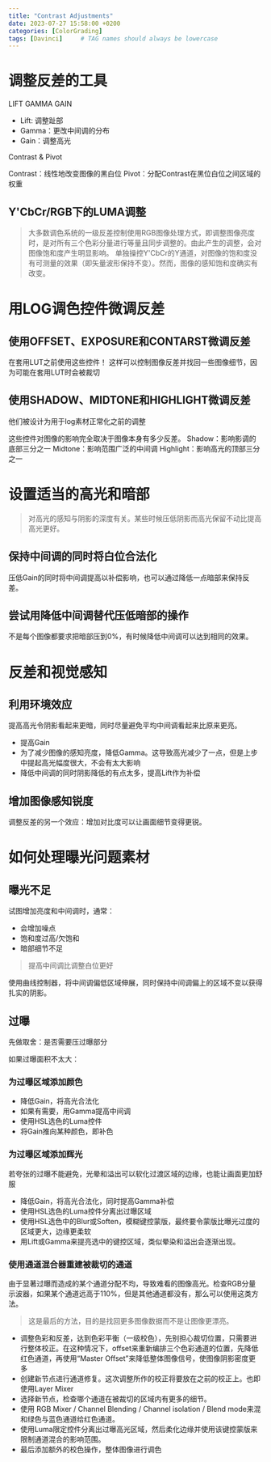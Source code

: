 ```yaml
---
title: "Contrast Adjustments"
date: 2023-07-27 15:58:00 +0200
categories: [ColorGrading]
tags: [Davinci]     # TAG names should always be lowercase
---
```


# 调整反差的工具

LIFT GAMMA GAIN

* Lift: 调整趾部
* Gamma：更改中间调的分布
* Gain：调整高光

Contrast & Pivot

Contrast：线性地改变图像的黑白位
Pivot：分配Contrast在黑位白位之间区域的权重

## Y'CbCr/RGB下的LUMA调整

> 大多数调色系统的一级反差控制使用RGB图像处理方式，即调整图像亮度时，是对所有三个色彩分量进行等量且同步调整的。由此产生的调整，会对图像饱和度产生明显影响。
> 单独操控Y'CbCr的Y通道，对图像的饱和度没有可测量的效果（即矢量波形保持不变）。然而，图像的感知饱和度确实有改变。

# 用LOG调色控件微调反差

## 使用OFFSET、EXPOSURE和CONTARST微调反差

在套用LUT之前使用这些控件！
这样可以控制图像反差并找回一些图像细节，因为可能在套用LUT时会被裁切

## 使用SHADOW、MIDTONE和HIGHLIGHT微调反差

他们被设计为用于log素材正常化之前的调整

这些控件对图像的影响完全取决于图像本身有多少反差。
Shadow：影响影调的底部三分之一
Midtone：影响范围广泛的中间调
Highlight：影响高光的顶部三分之一

# 设置适当的高光和暗部

> 对高光的感知与阴影的深度有关。某些时候压低阴影而高光保留不动比提高高光更好。

## 保持中间调的同时将白位合法化

压低Gain的同时将中间调提高以补偿影响，也可以通过降低一点暗部来保持反差。

## 尝试用降低中间调替代压低暗部的操作

不是每个图像都要求把暗部压到0%，有时候降低中间调可以达到相同的效果。

# 反差和视觉感知

## 利用环境效应

提高高光令阴影看起来更暗，同时尽量避免平均中间调看起来比原来更亮。

* 提高Gain
* 为了减少图像的感知亮度，降低Gamma。这导致高光减少了一点，但是上步中提起高光幅度很大，不会有太大影响
* 降低中间调的同时阴影降低的有点太多，提高Lift作为补偿

## 增加图像感知锐度

调整反差的另一个效应：增加对比度可以让画面细节变得更锐。

# 如何处理曝光问题素材

## 曝光不足

试图增加亮度和中间调时，通常：

* 会增加噪点
* 饱和度过高/欠饱和
* 暗部细节不足

> 提高中间调比调整白位更好

使用曲线控制器，将中间调偏低区域伸展，同时保持中间调偏上的区域不变以获得扎实的阴影。

## 过曝

先做取舍：是否需要压过曝部分

如果过曝面积不太大：

### 为过曝区域添加颜色

* 降低Gain，将高光合法化
* 如果有需要，用Gamma提高中间调
* 使用HSL选色的Luma控件
* 将Gain推向某种颜色，即补色

### 为过曝区域添加辉光

若夸张的过曝不能避免，光晕和溢出可以软化过渡区域的边缘，也能让画面更加舒服

* 降低Gain，将高光合法化，同时提高Gamma补偿
* 使用HSL选色的Luma控件分离出过曝区域
* 使用HSL选色中的Blur或Soften，模糊键控蒙版，最终要令蒙版比曝光过度的区域更大，边缘更柔软
* 用Lift或Gamma来提亮选中的键控区域，类似晕染和溢出会逐渐出现。

### 使用通道混合器重建被裁切的通道

由于显著过曝而造成的某个通道分配不均，导致难看的图像高光。检查RGB分量示波器，如果某个通道远高于110%，但是其他通道都没有，那么可以使用这类方法。

> 这是最后的方法，目的是找回更多图像数据而不是让图像更漂亮。

* 调整色彩和反差，达到色彩平衡（一级校色），先别担心裁切位置，只需要进行整体校正。在这种情况下，offset来重新编排三个色彩通道的位置，先降低红色通道，再使用“Master Offset”来降低整体图像信号，使图像阴影密度更多
* 创建新节点进行通道修复。这次调整所作的校正将要放在之前的校正上。也即使用Layer Mixer
* 选择新节点，检查哪个通道在被裁切的区域内有更多的细节。
* 使用 RGB Mixer / Channel Blending / Channel isolation / Blend mode来混和绿色与蓝色通道给红色通道。
* 使用Luma限定控件分离出过曝高光区域，然后柔化边缘并使用该键控蒙版来限制通道混合的影响范围。
* 最后添加额外的校色操作，整体图像进行调色
